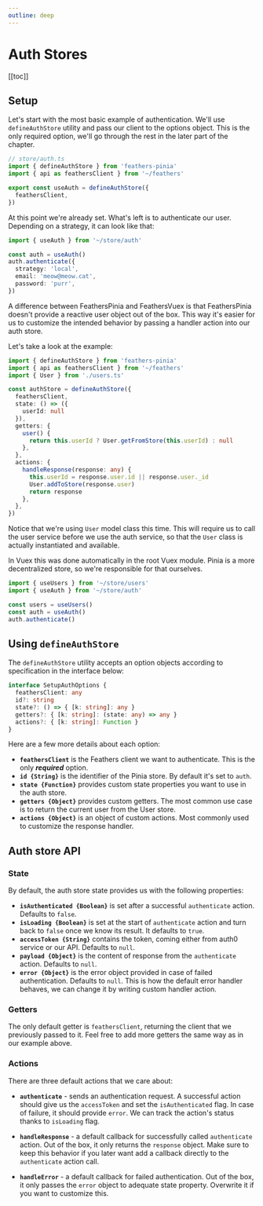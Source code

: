 ```yaml
---
outline: deep
---
```


<script setup>
import V2Block from '../components/V2Block.vue'
</script>

<V2Block />

# Auth Stores

[[toc]]

## Setup

Let's start with the most basic example of authentication. We'll use `defineAuthStore` utility and pass our client to the options object. This is the only required option, we'll go through the rest in the later part of the chapter.

```ts
// store/auth.ts
import { defineAuthStore } from 'feathers-pinia'
import { api as feathersClient } from '~/feathers'

export const useAuth = defineAuthStore({
  feathersClient,
})
```

At this point we're already set. What's left is to authenticate our user. Depending on a strategy, it can look like that:

```ts
import { useAuth } from '~/store/auth'

const auth = useAuth()
auth.authenticate({
  strategy: 'local',
  email: 'meow@meow.cat',
  password: 'purr',
})
```

A difference between FeathersPinia and FeathersVuex is that FeathersPinia doesn't provide a reactive user object out of the box. This way it's easier for us to customize the intended behavior by passing a handler action into our auth store.

Let's take a look at the example:

```ts
import { defineAuthStore } from 'feathers-pinia'
import { api as feathersClient } from '~/feathers'
import { User } from './users.ts'

const authStore = defineAuthStore({
  feathersClient,
  state: () => ({
    userId: null
  }),
  getters: {
    user() {
      return this.userId ? User.getFromStore(this.userId) : null
    },
  },
  actions: {
    handleResponse(response: any) {
      this.userId = response.user.id || response.user._id
      User.addToStore(response.user)
      return response
    },
  },
})
```

Notice that we're using `User` model class this time. This will require us to call the user service before we use the auth service, so that the `User` class is actually instantiated and available.

In Vuex this was done automatically in the root Vuex module. Pinia is a more decentralized store, so we're responsible for that ourselves.

```ts
import { useUsers } from '~/store/users'
import { useAuth } from '~/store/auth'

const users = useUsers()
const auth = useAuth()
auth.authenticate()
```

## Using `defineAuthStore`

The `defineAuthStore` utility accepts an option objects according to specification in the interface below:

```ts
interface SetupAuthOptions {
  feathersClient: any
  id?: string
  state?: () => { [k: string]: any }
  getters?: { [k: string]: (state: any) => any }
  actions?: { [k: string]: Function }
}
```

Here are a few more details about each option:

- **`feathersClient`** is the Feathers client we want to authenticate. This is the only **_required_** option.
- **`id {String}`** is the identifier of the Pinia store. By default it's set to `auth`.
- **`state {Function}`** provides custom state properties you want to use in the auth store.
- **`getters {Object}`** provides custom getters. The most common use case is to return the current user from the User store.
- **`actions {Object}`** is an object of custom actions. Most commonly used to customize the response handler.

## Auth store API

### State

By default, the auth store state provides us with the following properties:

- **`isAuthenticated {Boolean}`** is set after a successful `authenticate` action. Defaults to `false`.
- **`isLoading {Boolean}`** is set at the start of `authenticate` action and turn back to `false` once we know its result. It defaults to `true`.
- **`accessToken {String}`** contains the token, coming either from auth0 service or our API. Defaults to `null`.
- **`payload {Object}`** is the content of response from the `authenticate` action. Defaults to `null`.
- **`error {Object}`** is the error object provided in case of failed authentication. Defaults to `null`. This is how the default error handler behaves, we can change it by writing custom handler action.

### Getters

The only default getter is `feathersClient`, returning the client that we previously passed to it. Feel free to add more getters the same way as in our example above.

### Actions

There are three default actions that we care about:

- **`authenticate`** - sends an authentication request. A successful action should give us the `accessToken` and set the `isAuthenticated` flag. In case of failure, it should provide `error`. We can track the action's status thanks to `isLoading` flag.

- **`handleResponse`** - a default callback for successfully called `authenticate` action. Out of the box, it only returns the `response` object. Make sure to keep this behavior if you later want add a callback directly to the `authenticate` action call.

- **`handleError`** - a default callback for failed authentication. Out of the box, it only passes the `error` object to adequate state property. Overwrite it if you want to customize this.

